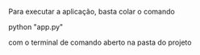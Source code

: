 Para executar a aplicação, basta colar o comando 

python "app.py"

com o terminal de comando aberto na pasta do projeto 
